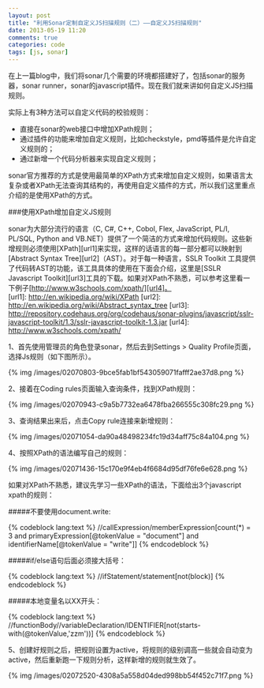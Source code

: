 ```yaml
---
layout: post
title: "利用Sonar定制自定义JS扫描规则（二）——自定义JS扫描规则"
date: 2013-05-19 11:20
comments: true
categories: code
tags: [js, sonar]
---
```

  
在上一篇blog中，我们将sonar几个需要的环境都搭建好了，包括sonar的服务器，sonar runner，sonar的javascript插件。现在我们就来讲如何自定义JS扫描规则。  
  
<!--more-->  
实际上有3种方法可以自定义代码的校验规则：  
  
* 直接在sonar的web接口中增加XPath规则；
* 通过插件的功能来增加自定义规则，比如checkstyle，pmd等插件是允许自定义规则的；
* 通过新增一个代码分析器来实现自定义规则；  
  
sonar官方推荐的方式是使用最简单的XPath方式来增加自定义规则，如果语言太复杂或者XPath无法查询其结构的，再使用自定义插件的方式，所以我们这里重点介绍的是使用XPath的方式。  
  
###使用XPath增加自定义JS规则  
  
sonar为大部分流行的语言（C, C#, C++, Cobol, Flex, JavaScript, PL/I, PL/SQL, Python and VB.NET）提供了一个简洁的方式来增加代码规则。这些新增规则必须使用[XPath][url1]来实现，这样的话语言的每一部分都可以映射到[Abstract Syntax Tree][url2]（AST）。对于每一种语言，SSLR Toolkit 工具提供了代码转AST的功能，该工具具体的使用在下面会介绍，这里是[SSLR Javascript Toolkit][url3]工具的下载。如果对XPath不熟悉，可以参考这里看一下例子[http://www.w3schools.com/xpath/][url4]。  
[url1]: http://en.wikipedia.org/wiki/XPath
[url2]: http://en.wikipedia.org/wiki/Abstract_syntax_tree
[url3]: http://repository.codehaus.org/org/codehaus/sonar-plugins/javascript/sslr-javascript-toolkit/1.3/sslr-javascript-toolkit-1.3.jar
[url4]: http://www.w3schools.com/xpath/
  
1、首先使用管理员的角色登录sonar，然后去到Settings > Quality Profile页面，选择Js规则（如下图所示）。    
  
{% img  /images/02070803-9bce5fab1bf543059071fafff2ae37d8.png %}  
  
2、接着在Coding rules页面输入查询条件，找到XPath规则：  
  
{% img  /images/02070943-c9a5b7732ea6478fba266555c308fc29.png %}  
  
3、查询结果出来后，点击Copy rule连接来新增规则：  
  
{% img  /images/02071054-da90a48498234fc19d34aff75c84a104.png %}  
  
4、按照XPath的语法编写自己的规则：  
  
{% img  /images/02071436-15c170e9f4eb4f6684d95df76fe6e628.png %}   
  
如果对XPath不熟悉，建议先学习一些XPath的语法，下面给出3个javascript xpath的规则：  
  
#####不要使用document.write:  
  
{% codeblock lang:text %}
//callExpression/memberExpression[count(*) = 3 and primaryExpression[@tokenValue = "document"] and identifierName[@tokenValue = "write"]]
{% endcodeblock %}  
  
#####if/else语句后面必须接大括号：  
  
{% codeblock lang:text %}
//ifStatement/statement[not(block)] 
{% endcodeblock %}  
  
#####本地变量名以XX开头：  
  
{% codeblock lang:text %}
//functionBody//variableDeclaration/IDENTIFIER[not(starts-with(@tokenValue,'zzm'))]
{% endcodeblock %}  

5、创建好规则之后，把规则设置为active，将规则的级别调高一些就会自动变为active，然后重新跑一下规则分析，这样新增的规则就生效了。  
  
{% img  /images/02072520-4308a5a558d04ded998bb54f452c71f7.png %}  
  
